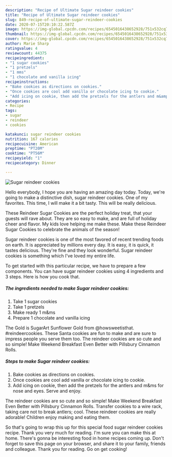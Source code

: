 ```yaml
---
description: "Recipe of Ultimate Sugar reindeer cookies"
title: "Recipe of Ultimate Sugar reindeer cookies"
slug: 849-recipe-of-ultimate-sugar-reindeer-cookies
date: 2020-07-15T20:10:22.587Z
image: https://img-global.cpcdn.com/recipes/6545016438652928/751x532cq70/sugar-reindeer-cookies-recipe-main-photo.jpg
thumbnail: https://img-global.cpcdn.com/recipes/6545016438652928/751x532cq70/sugar-reindeer-cookies-recipe-main-photo.jpg
cover: https://img-global.cpcdn.com/recipes/6545016438652928/751x532cq70/sugar-reindeer-cookies-recipe-main-photo.jpg
author: Marie Sharp
ratingvalue: 4
reviewcount: 44375
recipeingredient:
- "1 sugar cookies"
- "1 pretzels"
- "1 mms"
- "1 chocolate and vanilla icing"
recipeinstructions:
- "Bake cookies as directions on cookies."
- "Once cookies are cool add vanilla or chocolate icing to cookie."
- "Add icing on cookie, then add the pretzels for the antlers and m&amp;ms for nose and eyes. Serve and enjoy."
categories:
- Recipe
tags:
- sugar
- reindeer
- cookies

katakunci: sugar reindeer cookies 
nutrition: 167 calories
recipecuisine: American
preptime: "PT20M"
cooktime: "PT56M"
recipeyield: "1"
recipecategory: Dinner

---
```



![Sugar reindeer cookies](https://img-global.cpcdn.com/recipes/6545016438652928/751x532cq70/sugar-reindeer-cookies-recipe-main-photo.jpg)

Hello everybody, I hope you are having an amazing day today. Today, we're going to make a distinctive dish, sugar reindeer cookies. One of my favorites. This time, I will make it a bit tasty. This will be really delicious.

These Reindeer Sugar Cookies are the perfect holiday treat, that your guests will rave about. They are so easy to make, and are full of holiday cheer and flavor. My kids love helping me make these. Make these Reindeer Sugar Cookies to celebrate the animals of the season!

Sugar reindeer cookies is one of the most favored of recent trending foods on earth. It is appreciated by millions every day. It is easy, it is quick, it tastes delicious. They're fine and they look wonderful. Sugar reindeer cookies is something which I've loved my entire life.


To get started with this particular recipe, we have to prepare a few components. You can have sugar reindeer cookies using 4 ingredients and 3 steps. Here is how you cook that.

<!--inarticleads1-->

##### The ingredients needed to make Sugar reindeer cookies:

1. Take 1 sugar cookies
1. Take 1 pretzels
1. Make ready 1 m&amp;ms
1. Prepare 1 chocolate and vanilla icing


The Gold is SugarArt Sunflower Gold from @howsweetisthat. #reindeercookies. These Santa cookies are fun to make and are sure to impress people you serve them too. The reindeer cookies are so cute and so simple! Make Weekend Breakfast Even Better with Pillsbury Cinnamon Rolls. 

<!--inarticleads2-->

##### Steps to make Sugar reindeer cookies:

1. Bake cookies as directions on cookies.
1. Once cookies are cool add vanilla or chocolate icing to cookie.
1. Add icing on cookie, then add the pretzels for the antlers and m&amp;ms for nose and eyes. Serve and enjoy.


The reindeer cookies are so cute and so simple! Make Weekend Breakfast Even Better with Pillsbury Cinnamon Rolls. Transfer cookies to a wire rack, taking care not to break antlers; cool. These reindeer cookies are really adorable! Children enjoy making and eating them. 

So that's going to wrap this up for this special food sugar reindeer cookies recipe. Thank you very much for reading. I'm sure you can make this at home. There's gonna be interesting food in home recipes coming up. Don't forget to save this page on your browser, and share it to your family, friends and colleague. Thank you for reading. Go on get cooking!

